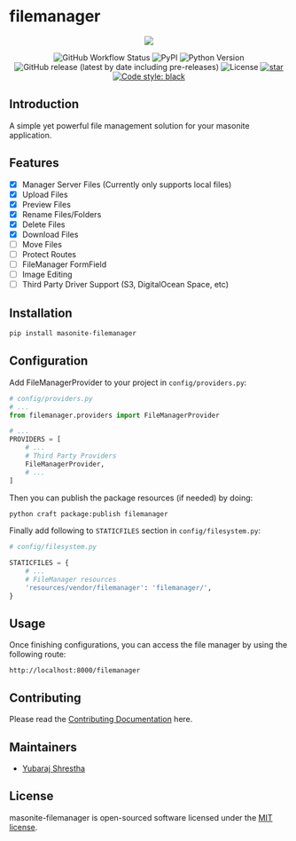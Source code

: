 # filemanager

<p align="center">
    <img src="https://banners.beyondco.de/filemanager.png?theme=light&packageManager=pip+install&packageName=masonite-filemanager&pattern=topography&style=style_1&description=File management solution for Masonite&md=1&showWatermark=1&fontSize=100px&images=https%3A%2F%2Fgblobscdn.gitbook.com%2Fspaces%2F-L9uc-9XAlqhXkBwrLMA%2Favatar.png">
</p>

<p align="center">
  
  <img alt="GitHub Workflow Status" src="https://github.com/yubarajshrestha/masonite-filemanager/actions/workflows/python-package.yml/badge.svg">
  <img alt="PyPI" src="https://img.shields.io/pypi/v/masonite-filemanager">
  <img src="https://img.shields.io/badge/python-3.7+-blue.svg" alt="Python Version">
  <img alt="GitHub release (latest by date including pre-releases)" src="https://img.shields.io/github/v/release/yubarajshrestha/masonite-filemanager">
  <img alt="License" src="https://img.shields.io/github/license/yubarajshrestha/masonite-filemanager">
  <a href="https://github.com/yubarajshrestha/masonite-filemanager/stargazers"><img alt="star" src="https://img.shields.io/github/stars/yubarajshrestha/masonite-filemanager" /></a>
  <a href="https://github.com/psf/black"><img alt="Code style: black" src="https://img.shields.io/badge/code%20style-black-000000.svg"></a>
</p>

## Introduction

A simple yet powerful file management solution for your masonite application.

## Features

- [x] Manager Server Files (Currently only supports local files)
- [x] Upload Files
- [x] Preview Files
- [x] Rename Files/Folders
- [x] Delete Files
- [x] Download Files
- [ ] Move Files
- [ ] Protect Routes
- [ ] FileManager FormField
- [ ] Image Editing
- [ ] Third Party Driver Support (S3, DigitalOcean Space, etc)

## Installation

```bash
pip install masonite-filemanager
```

## Configuration

Add FileManagerProvider to your project in `config/providers.py`:

```python
# config/providers.py
# ...
from filemanager.providers import FileManagerProvider

# ...
PROVIDERS = [
    # ...
    # Third Party Providers
    FileManagerProvider,
    # ...
]
```

Then you can publish the package resources (if needed) by doing:

```bash
python craft package:publish filemanager
```

Finally add following to `STATICFILES` section in `config/filesystem.py`:

```python
# config/filesystem.py

STATICFILES = {
    # ...
    # FileManager resources
    'resources/vendor/filemanager': 'filemanager/',
}
```

## Usage

Once finishing configurations, you can access the file manager by using the following route:

`http://localhost:8000/filemanager`

## Contributing

Please read the [Contributing Documentation](CONTRIBUTING.md) here.

## Maintainers

- [Yubaraj Shrestha](https://www.github.com/yubarajshrestha)

## License

masonite-filemanager is open-sourced software licensed under the [MIT license](LICENSE).
